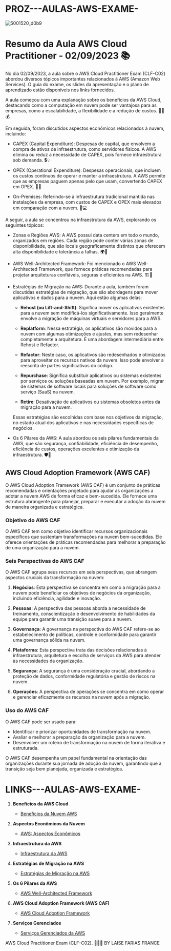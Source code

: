 # PROZ---AULAS-AWS-EXAME-
![5001520_d0b9](https://github.com/LaiFrance/PROZ---AULAS-AWS-EXAME-/assets/91226847/2188c65b-7b94-456c-8cdd-937d14d47fe5)

# Resumo da Aula AWS Cloud Practitioner - 02/09/2023 📚

No dia 02/09/2023, a aula sobre o AWS Cloud Practitioner Exam (CLF-C02) abordou diversos tópicos importantes relacionados à AWS (Amazon Web Services). O guia do exame, os slides da apresentação e o plano de aprendizado estão disponíveis nos links fornecidos.

A aula começou com uma explanação sobre os benefícios da AWS Cloud, destacando como a computação em nuvem pode ser vantajosa para as empresas, como a escalabilidade, a flexibilidade e a redução de custos. 💼🌐💰

Em seguida, foram discutidos aspectos econômicos relacionados à nuvem, incluindo:

- CAPEX (Capital Expenditure): Despesas de capital, que envolvem a compra de ativos de infraestrutura, como servidores físicos. A AWS elimina ou reduz a necessidade de CAPEX, pois fornece infraestrutura sob demanda. 💲💡

- OPEX (Operational Expenditure): Despesas operacionais, que incluem os custos contínuos de operar e manter a infraestrutura. A AWS permite que as empresas paguem apenas pelo que usam, convertendo CAPEX em OPEX. 💼🔧

- On-Premises: Referindo-se à infraestrutura tradicional mantida nas instalações da empresa, com custos de CAPEX e OPEX mais elevados em comparação com a nuvem. 🏢💻

A seguir, a aula se concentrou na infraestrutura da AWS, explorando os seguintes tópicos:

- Zonas e Regiões AWS: A AWS possui data centers em todo o mundo, organizados em regiões. Cada região pode conter várias zonas de disponibilidade, que são locais geograficamente distintos que oferecem alta disponibilidade e tolerância a falhas. 🌍🏢

- AWS Well-Architected Framework: Foi mencionado o AWS Well-Architected Framework, que fornece práticas recomendadas para projetar arquiteturas confiáveis, seguras e eficientes na AWS. 🏗️🔐

- Estratégias de Migração na AWS: Durante a aula, também foram discutidas estratégias de migração, que são abordagens para mover aplicativos e dados para a nuvem. Aqui estão algumas delas:

    - **Rehost (ou Lift-and-Shift)**: Significa mover os aplicativos existentes para a nuvem sem modificá-los significativamente. Isso geralmente envolve a migração de máquinas virtuais e servidores para a AWS.

    - **Replatform**: Nessa estratégia, os aplicativos são movidos para a nuvem com algumas otimizações e ajustes, mas sem redesenhar completamente a arquitetura. É uma abordagem intermediária entre Rehost e Refactor.

    - **Refactor**: Neste caso, os aplicativos são redesenhados e otimizados para aproveitar os recursos nativos da nuvem. Isso pode envolver a reescrita de partes significativas do código.

    - **Repurchase**: Significa substituir aplicativos ou sistemas existentes por serviços ou soluções baseadas em nuvem. Por exemplo, migrar de sistemas de software locais para soluções de software como serviço (SaaS) na nuvem.

    - **Retire**: Desativação de aplicativos ou sistemas obsoletos antes da migração para a nuvem.

    Essas estratégias são escolhidas com base nos objetivos da migração, no estado atual dos aplicativos e nas necessidades específicas de negócios.

- Os 6 Pilares da AWS: A aula abordou os seis pilares fundamentais da AWS, que são segurança, confiabilidade, eficiência de desempenho, eficiência de custos, operações excelentes e otimização da infraestrutura. 🛡️🚀
## AWS Cloud Adoption Framework (AWS CAF)

O AWS Cloud Adoption Framework (AWS CAF) é um conjunto de práticas recomendadas e orientações projetado para ajudar as organizações a adotar a nuvem AWS de forma eficaz e bem-sucedida. Ele fornece uma estrutura abrangente para planejar, preparar e executar a adoção da nuvem de maneira organizada e estratégica.

### Objetivo do AWS CAF

O AWS CAF tem como objetivo identificar recursos organizacionais específicos que sustentam transformações na nuvem bem-sucedidas. Ele oferece orientações de práticas recomendadas para melhorar a preparação de uma organização para a nuvem.

### Seis Perspectivas do AWS CAF

O AWS CAF agrupa seus recursos em seis perspectivas, que abrangem aspectos cruciais da transformação na nuvem:

1. **Negócios**: Esta perspectiva se concentra em como a migração para a nuvem pode beneficiar os objetivos de negócios da organização, incluindo eficiência, agilidade e inovação.

2. **Pessoas**: A perspectiva das pessoas aborda a necessidade de treinamento, conscientização e desenvolvimento de habilidades da equipe para garantir uma transição suave para a nuvem.

3. **Governança**: A governança na perspectiva do AWS CAF refere-se ao estabelecimento de políticas, controle e conformidade para garantir uma governança sólida na nuvem.

4. **Plataforma**: Esta perspectiva trata das decisões relacionadas à infraestrutura, arquitetura e escolha de serviços da AWS para atender às necessidades da organização.

5. **Segurança**: A segurança é uma consideração crucial, abordando a proteção de dados, conformidade regulatória e gestão de riscos na nuvem.

6. **Operações**: A perspectiva de operações se concentra em como operar e gerenciar eficazmente os recursos na nuvem após a migração.

### Uso do AWS CAF

O AWS CAF pode ser usado para:

- Identificar e priorizar oportunidades de transformação na nuvem.
- Avaliar e melhorar a preparação da organização para a nuvem.
- Desenvolver um roteiro de transformação na nuvem de forma iterativa e estruturada.

O AWS CAF desempenha um papel fundamental na orientação das organizações durante sua jornada de adoção da nuvem, garantindo que a transição seja bem planejada, organizada e estratégica.

# LINKS---AULAS-AWS-EXAME-
1. **Benefícios da AWS Cloud**
   - [Benefícios da Nuvem AWS](https://aws.amazon.com/pt/application-hosting/benefits/)

2. **Aspectos Econômicos da Nuvem**
   - [AWS: Aspectos Econômicos](https://aws.amazon.com/pt/pricing/)

3. **Infraestrutura da AWS**
   - [Infraestrutura da AWS](https://aws.amazon.com/pt/about-aws/global-infrastructure/)

4. **Estratégias de Migração na AWS**
   - [Estratégias de Migração na AWS](https://aws.amazon.com/pt/cloud-migration/strategies/)

5. **Os 6 Pilares da AWS**
   - [AWS Well-Architected Framework](https://aws.amazon.com/pt/architecture/well-architected/)

6. **AWS Cloud Adoption Framework (AWS CAF)**
   - [AWS Cloud Adoption Framework](https://aws.amazon.com/pt/cloud-adoption-framework/)
     
7. **Serviços Gerenciados**
   - [Serviços Gerenciados da AWS](https://aws.amazon.com/pt/products/managed-services/)


 AWS Cloud Practitioner Exam (CLF-C02). 📖👩‍💻 BY LAISE FARIAS FRANCE 

